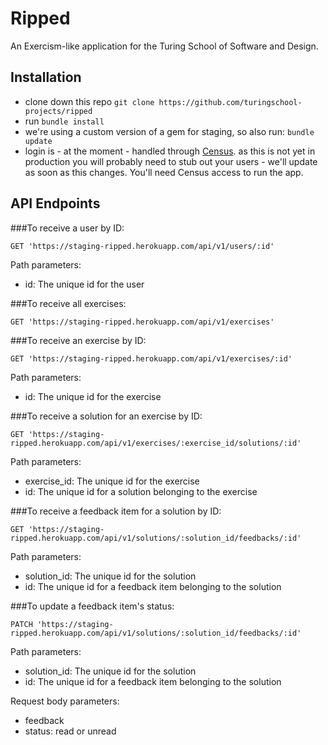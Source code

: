 # Ripped

An Exercism-like application for the Turing School of Software and Design.

## Installation

 - clone down this repo `git clone https://github.com/turingschool-projects/ripped`
 - run `bundle install`
 - we're using a custom version of a gem for staging, so also run: `bundle update`
 - login is - at the moment - handled through [Census](https://github.com/turingschool-projects/census). as this is not yet in production you will probably need to stub out your users - we'll update as soon as this changes. You'll need Census access to run the app.

## API Endpoints

###To receive a user by ID:
```
GET 'https://staging-ripped.herokuapp.com/api/v1/users/:id'
```
Path parameters:
* id: The unique id for the user

###To receive all exercises:
```
GET 'https://staging-ripped.herokuapp.com/api/v1/exercises'
```
###To receive an exercise by ID:
```
GET 'https://staging-ripped.herokuapp.com/api/v1/exercises/:id'
```
Path parameters:
* id: The unique id for the exercise

###To receive a solution for an exercise by ID:
```
GET 'https://staging-ripped.herokuapp.com/api/v1/exercises/:exercise_id/solutions/:id'
```
Path parameters:
* exercise_id: The unique id for the exercise
* id: The unique id for a solution belonging to the exercise

###To receive a feedback item for a solution by ID:
```
GET 'https://staging-ripped.herokuapp.com/api/v1/solutions/:solution_id/feedbacks/:id'
```
Path parameters:
* solution_id: The unique id for the solution
* id: The unique id for a feedback item belonging to the solution

###To update a feedback item's status:
```
PATCH 'https://staging-ripped.herokuapp.com/api/v1/solutions/:solution_id/feedbacks/:id'
```
Path parameters:
* solution_id: The unique id for the solution
* id: The unique id for a feedback item belonging to the solution

Request body parameters:
* feedback
* status: read or unread
